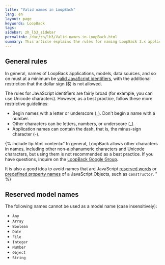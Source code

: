 ```yaml
---
title: "Valid names in LoopBack"
lang: en
layout: page
keywords: LoopBack
tags:
sidebar: zh_lb3_sidebar
permalink: /doc/zh/lb3/Valid-names-in-LoopBack.html
summary: This article explains the rules for naming LoopBack 3.x applications, models, data sources, and other project artifacts.
---
```

## General rules

In general, names of LoopBack applications, models, data sources, and so on must at a minimum be
[valid JavaScript identifiers](https://mathiasbynens.be/notes/javascript-identifiers),
with the additional restriction that the dollar sign ($) is not allowed.

The rules for JavaScript identifiers are fairly broad (for example, you can use Unicode characters).
However, as a best practice, follow these more restrictive guidelines:

* Begin names with a letter or underscore (_). Don't begin a name with a number.
* Other characters can be letters, numbers, or underscore (_).
* Application names can contain the dash, that is, the minus-sign character (-).

{% include tip.html content="
In general, LoopBack allows other characters in names, including other non-alphanumeric characters and Unicode characters,
but using them is not recommended as a best practice. If you have questions, inquire on the [LoopBack Google Group](https://groups.google.com/forum/#!forum/loopbackjs).

It is also a good idea to avoid names that are JavaScript [reserved words](https://mathiasbynens.be/notes/reserved-keywords) or [predefined property names](https://developer.mozilla.org/en/docs/Web/JavaScript/Reference/Global_Objects/Object/defineProperty) of a JavaScript Objects, such as `constructor`.
" %}

## Reserved model names

The following names cannot be used as a model name (case insensitively):

 - `Any`
 - `Array`
 - `Boolean`
 - `Date`
 - `File`
 - `Integer`
 - `Number`
 - `Object`
 - `String`
